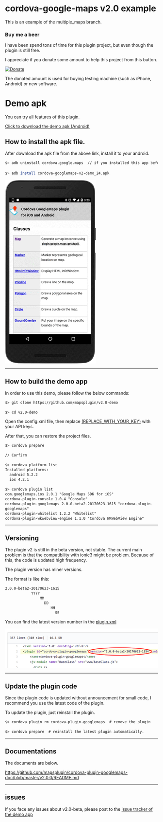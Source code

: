 # cordova-google-maps v2.0 example

This is an example of the multiple_maps branch.

### Buy me a beer

I have been spend tons of time for this plugin project, but even though the plugin is still free.

I appreciate if you donate some amount to help this project from this button.

[![Donate](https://img.shields.io/badge/Donate-PayPal-green.svg)](https://www.paypal.com/cgi-bin/webscr?cmd=_donations&business=SQPLZJ672HJ9N&lc=US&item_name=cordova%2dgooglemaps%2dplugin&currency_code=USD&bn=PP%2dDonationsBF%3abtn_donate_SM%2egif%3aNonHosted)

The donated amount is used for buying testing machine (such as iPhone, Android) or new software.

# Demo apk

You can try all features of this plugin.

[Click to download the demo apk (Android)](https://github.com/mapsplugin/v2.0-demo/blob/master/cordova-googlemaps-v2-demo_24.apk?raw=true)

## How to install the apk file.

After download the apk file from the above link, install it to your android.

```bash
$> adb uninstall cordova.google.maps  // if you installed this app before.

$> adb install cordova-googlemaps-v2-demo_24.apk
```

![](image.gif)

----

## How to build the demo app

In order to use this demo, please follow the below commands:

```
$> git clone https://github.com/mapsplugin/v2.0-demo

$> cd v2.0-demo

```

Open the config.xml file, then replace [(REPLACE_WITH_YOUR_KEY)](https://github.com/mapsplugin/v2.0-demo/blob/master/config.xml#L37-L38) with your API keys.

After that, you can restore the project files.

```
$> cordova prepare

// Corfirm

$> cordova platform list
Installed platforms:
  android 5.2.2
  ios 4.2.1

$> cordova plugin list
com.googlemaps.ios 2.0.1 "Google Maps SDK for iOS"
cordova-plugin-console 1.0.4 "Console"
cordova-plugin-googlemaps 2.0.0-beta2-20170623-1615 "cordova-plugin-googlemaps"
cordova-plugin-whitelist 1.2.2 "Whitelist"
cordova-plugin-wkwebview-engine 1.1.0 "Cordova WKWebView Engine"
```

----

## Versioning

The plugin v2 is still in the beta version, not stable.
The current main problem is that the compatibility with ionic3 might be problem.
Because of this, the code is updated high frequency.

The plugin version has miner versions.

The format is like this:

```
2.0.0-beta2-20170623-1615
            YYYY
                MM
                  DD
                     HH
                       SS
```

You can find the latest version number in the [plugin.xml](https://github.com/mapsplugin/cordova-plugin-googlemaps/blob/multiple_maps/plugin.xml#L2)

![](versioning.png)

----

## Update the plugin code

Since the plugin code is updated without announcement for small code,
I recommend you use the latest code of the plugin.

To update the plugin, just reinstall the plugin.

```
$> cordova plugin rm cordova-plugin-googlemaps  # remove the plugin

$> cordova prepare  # reinstall the latest plugin automatically.

```

----

## Documentations

The documents are below.

https://github.com/mapsplugin/cordova-plugin-googlemaps-doc/blob/master/v2.0.0/README.md

----
## issues

If you face any issues about v2.0-beta, please post to the [issue tracker of the demo app](https://github.com/mapsplugin/v2.0-demo/issues)
